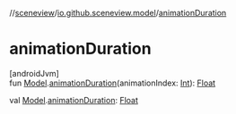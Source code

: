 //[sceneview](../../index.md)/[io.github.sceneview.model](index.md)/[animationDuration](animation-duration.md)

# animationDuration

[androidJvm]\
fun [Model](index.md#1227607086%2FClasslikes%2F-1571379623).[animationDuration](animation-duration.md)(animationIndex: [Int](https://kotlinlang.org/api/latest/jvm/stdlib/kotlin/-int/index.html)): [Float](https://kotlinlang.org/api/latest/jvm/stdlib/kotlin/-float/index.html)

val [Model](index.md#1227607086%2FClasslikes%2F-1571379623).[animationDuration](animation-duration.md): [Float](https://kotlinlang.org/api/latest/jvm/stdlib/kotlin/-float/index.html)
